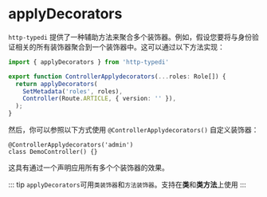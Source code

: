 # applyDecorators

`http-typedi` 提供了一种辅助方法来聚合多个装饰器。例如，假设您要将与身份验证相关的所有装饰器聚合到一个装饰器中。这可以通过以下方法实现：

```ts
import { applyDecorators } from 'http-typedi'

export function ControllerApplydecorators(...roles: Role[]) {
  return applyDecorators(
    SetMetadata('roles', roles),
    Controller(Route.ARTICLE, { version: '' }),
  );
}
```

然后，你可以参照以下方式使用 `@ControllerApplydecorators()` 自定义装饰器：

```ts{1}
@ControllerApplydecorators('admin')
class DemoController() {}
```

这具有通过一个声明应用所有多个个装饰器的效果。

::: tip
`applyDecorators`可用`类装饰器`和`方法装饰器`。支持在**类**和**类方法**上使用
:::